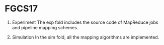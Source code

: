 # FGCS17

1. Experiment
The exp fold includes the source code of MapReduce jobs and pipeline mapping schemes.

2. Simulation
In the sim fold, all the mapping algorithms are implemented.
